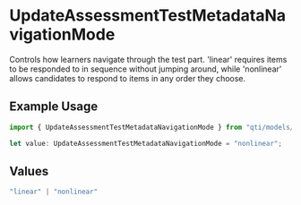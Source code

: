 # UpdateAssessmentTestMetadataNavigationMode

Controls how learners navigate through the test part. 'linear' requires items to be responded to in sequence without jumping around, while 'nonlinear' allows candidates to respond to items in any order they choose.

## Example Usage

```typescript
import { UpdateAssessmentTestMetadataNavigationMode } from "qti/models/operations";

let value: UpdateAssessmentTestMetadataNavigationMode = "nonlinear";
```

## Values

```typescript
"linear" | "nonlinear"
```